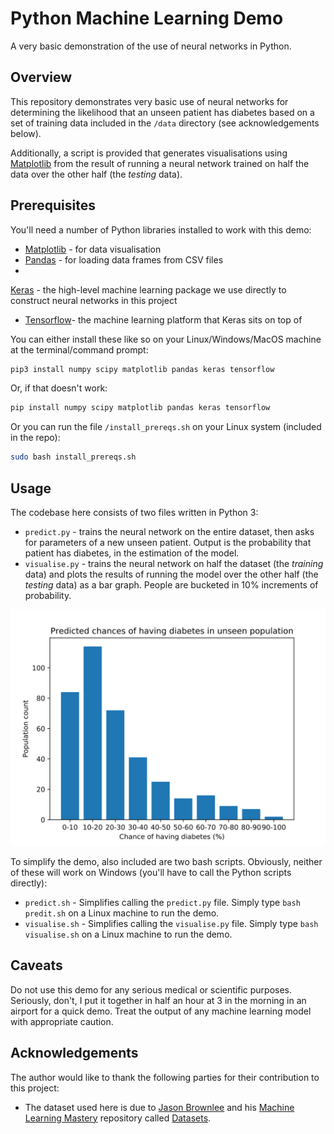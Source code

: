 # Python Machine Learning Demo
A very basic demonstration of the use of neural networks in Python.

## Overview
This repository demonstrates very basic use of neural networks for determining the likelihood that an unseen patient has diabetes based on a set of training data included in the `/data` directory (see acknowledgements below).

Additionally, a script is provided that generates visualisations using [Matplotlib](https://matplotlib.org/) from the result of running a neural network trained on half the data over the other half (the *testing* data).

## Prerequisites
You'll need a number of Python libraries installed to work with this demo:
+ [Matplotlib](https://matplotlib.org/) - for data visualisation
+ [Pandas](https://pandas.pydata.org/) - for loading data frames from CSV files
+
[Keras](https://keras.io/) - the high-level machine learning package we use directly to construct neural networks in this project
+ [Tensorflow](https://tensorflow.org/)- the machine learning platform that Keras sits on top of

You can either install these like so on your Linux/Windows/MacOS machine at the terminal/command prompt:

```bash
pip3 install numpy scipy matplotlib pandas keras tensorflow
```

Or, if that doesn't work:

```bash
pip install numpy scipy matplotlib pandas keras tensorflow
```

Or you can run the file `/install_prereqs.sh` on your Linux system (included in the repo):

```bash
sudo bash install_prereqs.sh
```

## Usage
The codebase here consists of two files written in Python 3:
+ `predict.py` - trains the neural network on the entire dataset, then asks for parameters of a new unseen patient. Output is the probability that patient has diabetes, in the estimation of the model.
+ `visualise.py` - trains the neural network on half the dataset (the *training* data) and plots the results of running the model over the other half (the *testing* data) as a bar graph. People are bucketed in 10% increments of probability.

![Graph](figures/demo_graph.svg)

To simplify the demo, also included are two bash scripts. Obviously, neither of these will work on Windows (you'll have to call the Python scripts directly):
+ `predict.sh` - Simplifies calling the `predict.py` file. Simply type `bash predit.sh` on a Linux machine to run the demo.
+ `visualise.sh` - Simplifies calling the `visualise.py` file. Simply type `bash visualise.sh` on a Linux machine to run the demo.

## Caveats
Do not use this demo for any serious medical or scientific purposes. Seriously, don't, I put it together in half an hour at 3 in the morning in an airport for a quick demo. Treat the output of any machine learning model with appropriate caution.

## Acknowledgements
The author would like to thank the following parties for their contribution to this project:
+ The dataset used here is due to [Jason Brownlee](https://github.com/jbrownlee) and his [Machine Learning Mastery](https://machinelearningmastery.com/) repository called [Datasets](https://github.com/jbrownlee/Datasets).
